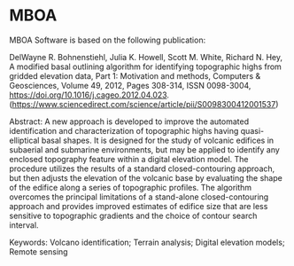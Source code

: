 # MBOA
MBOA Software is based on the following publication: 

DelWayne R. Bohnenstiehl, Julia K. Howell, Scott M. White, Richard N. Hey,
A modified basal outlining algorithm for identifying topographic highs from gridded elevation data, Part 1: Motivation and methods,
Computers & Geosciences,
Volume 49,
2012,
Pages 308-314,
ISSN 0098-3004,
https://doi.org/10.1016/j.cageo.2012.04.023.
(https://www.sciencedirect.com/science/article/pii/S0098300412001537)


Abstract: A new approach is developed to improve the automated identification and characterization of topographic highs having quasi-elliptical basal shapes. It is designed for the study of volcanic edifices in subaerial and submarine environments, but may be applied to identify any enclosed topography feature within a digital elevation model. The procedure utilizes the results of a standard closed-contouring approach, but then adjusts the elevation of the volcanic base by evaluating the shape of the edifice along a series of topographic profiles. The algorithm overcomes the principal limitations of a stand-alone closed-contouring approach and provides improved estimates of edifice size that are less sensitive to topographic gradients and the choice of contour search interval.


Keywords: Volcano identification; Terrain analysis; Digital elevation models; Remote sensing



